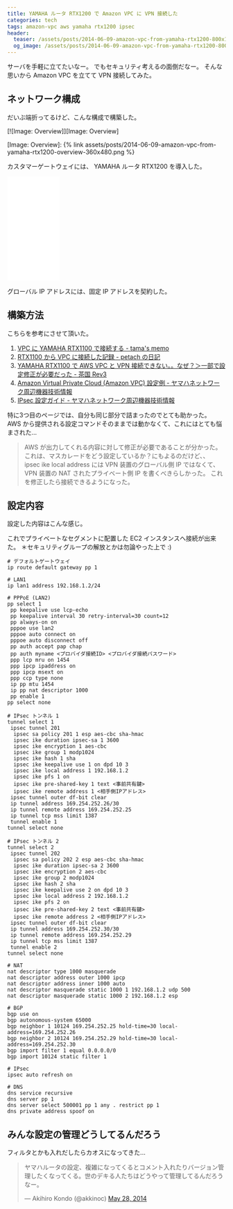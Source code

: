 ```yaml
---
title: YAMAHA ルータ RTX1200 で Amazon VPC に VPN 接続した
categories: tech
tags: amazon-vpc aws yamaha rtx1200 ipsec
header:
  teaser: /assets/posts/2014-06-09-amazon-vpc-from-yamaha-rtx1200-800x154.jpg
  og_image: /assets/posts/2014-06-09-amazon-vpc-from-yamaha-rtx1200-800x154.jpg
---
```


サーバを手軽に立てたいなー。
でもセキュリティ考えるの面倒だなー。
そんな思いから Amazon VPC を立てて VPN 接続してみた。

<!--more-->

## ネットワーク構成

だいぶ端折ってるけど、こんな構成で構築した。

[![Image: Overview]][Image: Overview]

[Image: Overview]: {% link assets/posts/2014-06-09-amazon-vpc-from-yamaha-rtx1200-overview-360x480.png %}

カスタマーゲートウェイには、 YAMAHA ルータ RTX1200 を導入した。

<iframe style="width:120px;height:240px;" marginwidth="0" marginheight="0" scrolling="no" frameborder="0" src="//rcm-fe.amazon-adsystem.com/e/cm?lt1=_blank&bc1=000000&IS2=1&bg1=FFFFFF&fc1=000000&lc1=0000FF&t=akkinoc.dev-22&language=ja_JP&o=9&p=8&l=as4&m=amazon&f=ifr&ref=as_ss_li_til&asins=B001G79VGK&linkId=83eb5c8a7659c07e167ae875ccef9dbe"></iframe>

グローバル IP アドレスには、固定 IP アドレスを契約した。

## 構築方法

こちらを参考にさせて頂いた。

1. [VPC に YAMAHA RTX1100 で接続する - tama's memo](http://www.tama200x.com/blog/?p=680)
2. [RTX1100 から VPC に接続した記録 - petach の日記](http://d.hatena.ne.jp/petach/20130109/1357743436)
3. [YAMAHA RTX1100 で AWS VPC と VPN 接続できない。。なぜ？＞一部で設定修正が必要だった - 茶国 Rev3](http://d.hatena.ne.jp/chakoku/20130914/1379164876)
4. [Amazon Virtual Private Cloud (Amazon VPC) 設定例 - ヤマハネットワーク周辺機器技術情報](http://www.rtpro.yamaha.co.jp/RT/docs/amazon-vpc)
5. [IPsec 設定ガイド - ヤマハネットワーク周辺機器技術情報](http://www.rtpro.yamaha.co.jp/RT/docs/ipsec/guide.html)

特に3つ目のページでは、自分も同じ部分で詰まったのでとても助かった。
AWS から提供される設定コマンドそのままでは動かなくて、これにはとても悩まされた...

> AWS が出力してくれる内容に対して修正が必要であることが分かった。
> これは、マスカレードをどう設定しているか？にもよるのだけど、、
> ipsec ike local address には VPN 装置のグローバル側 IP ではなくて、
> VPN 装置の NAT されたプライベート側 IP を書くべきらしかった。
> これを修正したら接続できるようになった。

## 設定内容

設定した内容はこんな感じ。

これでプライベートなセグメントに配置した EC2 インスタンスへ接続が出来た。
＊セキュリティグループの解放とかは勿論やった上で :)

```shell
# デフォルトゲートウェイ
ip route default gateway pp 1

# LAN1
ip lan1 address 192.168.1.2/24

# PPPoE (LAN2)
pp select 1
 pp keepalive use lcp-echo
 pp keepalive interval 30 retry-interval=30 count=12
 pp always-on on
 pppoe use lan2
 pppoe auto connect on
 pppoe auto disconnect off
 pp auth accept pap chap
 pp auth myname <プロバイダ接続ID> <プロバイダ接続パスワード>
 ppp lcp mru on 1454
 ppp ipcp ipaddress on
 ppp ipcp msext on
 ppp ccp type none
 ip pp mtu 1454
 ip pp nat descriptor 1000
 pp enable 1
pp select none

# IPsec トンネル 1
tunnel select 1
 ipsec tunnel 201
  ipsec sa policy 201 1 esp aes-cbc sha-hmac
  ipsec ike duration ipsec-sa 1 3600
  ipsec ike encryption 1 aes-cbc
  ipsec ike group 1 modp1024
  ipsec ike hash 1 sha
  ipsec ike keepalive use 1 on dpd 10 3
  ipsec ike local address 1 192.168.1.2
  ipsec ike pfs 1 on
  ipsec ike pre-shared-key 1 text <事前共有鍵>
  ipsec ike remote address 1 <相手側IPアドレス>
 ipsec tunnel outer df-bit clear
 ip tunnel address 169.254.252.26/30
 ip tunnel remote address 169.254.252.25
 ip tunnel tcp mss limit 1387
 tunnel enable 1
tunnel select none

# IPsec トンネル 2
tunnel select 2
 ipsec tunnel 202
  ipsec sa policy 202 2 esp aes-cbc sha-hmac
  ipsec ike duration ipsec-sa 2 3600
  ipsec ike encryption 2 aes-cbc
  ipsec ike group 2 modp1024
  ipsec ike hash 2 sha
  ipsec ike keepalive use 2 on dpd 10 3
  ipsec ike local address 2 192.168.1.2
  ipsec ike pfs 2 on
  ipsec ike pre-shared-key 2 text <事前共有鍵>
  ipsec ike remote address 2 <相手側IPアドレス>
 ipsec tunnel outer df-bit clear
 ip tunnel address 169.254.252.30/30
 ip tunnel remote address 169.254.252.29
 ip tunnel tcp mss limit 1387
 tunnel enable 2
tunnel select none

# NAT
nat descriptor type 1000 masquerade
nat descriptor address outer 1000 ipcp
nat descriptor address inner 1000 auto
nat descriptor masquerade static 1000 1 192.168.1.2 udp 500
nat descriptor masquerade static 1000 2 192.168.1.2 esp

# BGP
bgp use on
bgp autonomous-system 65000
bgp neighbor 1 10124 169.254.252.25 hold-time=30 local-address=169.254.252.26
bgp neighbor 2 10124 169.254.252.29 hold-time=30 local-address=169.254.252.30
bgp import filter 1 equal 0.0.0.0/0
bgp import 10124 static filter 1

# IPsec
ipsec auto refresh on

# DNS
dns service recursive
dns server pp 1
dns server select 500001 pp 1 any . restrict pp 1
dns private address spoof on
```

## みんな設定の管理どうしてるんだろう

フィルタとかも入れだしたらカオスになってきた...

<blockquote class="twitter-tweet"><p lang="ja" dir="ltr">ヤマハルータの設定、複雑になってくるとコメント入れたりバージョン管理したくなってくる。世のデキる人たちはどうやって管理してるんだろうなー。</p>&mdash; Akihiro Kondo (@akkinoc) <a href="https://twitter.com/akkinoc/status/471598498299645952?ref_src=twsrc%5Etfw">May 28, 2014</a></blockquote> <script async src="https://platform.twitter.com/widgets.js" charset="utf-8"></script>

